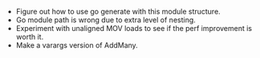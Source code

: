 
* Figure out how to use go generate with this module structure.
* Go module path is wrong due to extra level of nesting. 
* Experiment with unaligned MOV loads to see if the perf improvement is worth it.
* Make a varargs version of AddMany.



